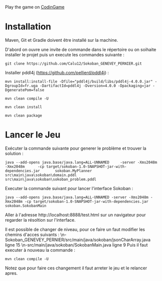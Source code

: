 Play the game on [CodinGame](https://www.codingame.com/training/hard/sokoban)

<h1>Installation</h1>

Maven, Git et Gradle doivent être installé sur la machine.

D'abord on ouvre une invite de commande dans le répertoire ou on soihaite installer le projet puis un execute les commandes suivante :

```
git clone https://github.com/Calu12/Sokoban_GENEVEY_PERNIER.git
 ```  

Installer pddl4j (https://github.com/pellierd/pddl4j) :
```
mvn install:install-file -Dfile="pddl4j/build/libs/pddl4j-4.0.0.jar" -DgroupId=fr.uga -DartifactId=pddl4j -Dversion=4.0.0 -Dpackaging=jar -DgeneratePom=false
```

```
mvn clean compile -U
```

```
mvn clean install
```

```
mvn clean package
```

<h1>Lancer le Jeu</h1>

Exécuter la commande suivante pour generer le problème et trouver la solution :

```
java --add-opens java.base/java.lang=ALL-UNNAMED     -server -Xms2048m -Xmx2048m      -cp target/sokoban-1.0-SNAPSHOT-jar-with-dependencies.jar       sokoban.MyPlanner src\main\java\sokoban\domain.pddl src\main\java\sokoban\sokoban_problem.pddl
```

Executer la commande suivant pour lancer l'interface Sokoban : 
```
java --add-opens java.base/java.lang=ALL-UNNAMED -server -Xms2048m -Xmx2048m -cp target/sokoban-1.0-SNAPSHOT-jar-with-dependencies.jar sokoban.SokobanMain
```

Aller à l'adresse http://localhost:8888/test.html sur un navigateur pour regarder la résoltion sur l'interface.

Il est possible de changer de niveau, pour ce faire un faut modifier les chemins d'acces suivants :
   \n-Sokoban_GENEVEY_PERNIER/src/main/java/sokoban/jsonCharArray.java ligne 15
   \n-src/main/java/sokoban/SokobanMain.java ligne 9
Puis il faut executer à nouveau la commande : 
```
mvn clean compile -U
```
Notez que pour faire ces changement il faut arreter le jeu et le relancer apres.
